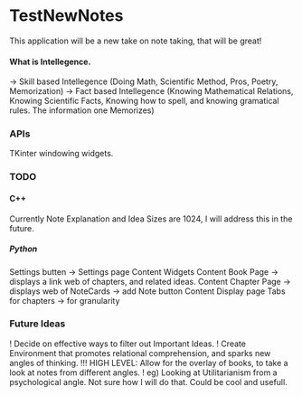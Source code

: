 # TestNewNotes
This application will be a new take on note taking, that will be great!

#### What is Intellegence.
-> Skill based Intellegence (Doing Math, Scientific Method, Pros, Poetry, Memorization)
-> Fact based Intellegence (Knowing Mathematical Relations, Knowing Scientific Facts, Knowing how to spell, and knowing gramatical rules. The information one Memorizes)




### APIs
TKinter windowing widgets.

### TODO
#### C++
Currently Note Explanation and Idea Sizes are 1024, I will address this in the future. 


##### Python
Settings butten -> Settings page
Content Widgets
Content Book Page -> displays a link web of chapters, and related ideas.
Content Chapter Page -> displays web of NoteCards -> add Note button
Content Display page
Tabs for chapters -> for granularity

### Future Ideas
! Decide on effective ways to filter out Important Ideas.
! Create Environment that promotes relational comprehension, and sparks new angles of thinking.
!!! HIGH LEVEL: Allow for the overlay of books, to take a look at notes from different angles. 
    ! eg) Looking at Utilitarianism from a psychological angle. Not sure how I will do that. Could be cool and usefull.